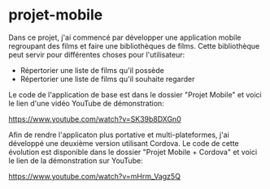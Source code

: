 # projet-mobile

Dans ce projet, j'ai commencé par développer une application mobile regroupant des films et faire une bibliothèques de films. Cette bibliothèque peut servir pour différentes choses pour l'utilisateur:
- Répertorier une liste de films qu'il possède 
- Répertorier une liste de films qu'il souhaite regarder

Le code de l'application de base est dans le dossier "Projet Mobile" et voici le lien d'une vidéo YouTube de démonstration:

https://www.youtube.com/watch?v=SK39b8DXGn0

Afin de rendre l'applicaton plus portative et multi-plateformes, j'ai développé une deuxième version utilisant Cordova. Le code de cette évolution est disponible dans le dossier "Projet Mobile + Cordova" et voici le lien de la démonstration sur YouTube:

https://www.youtube.com/watch?v=mHrm_Vagz5Q
